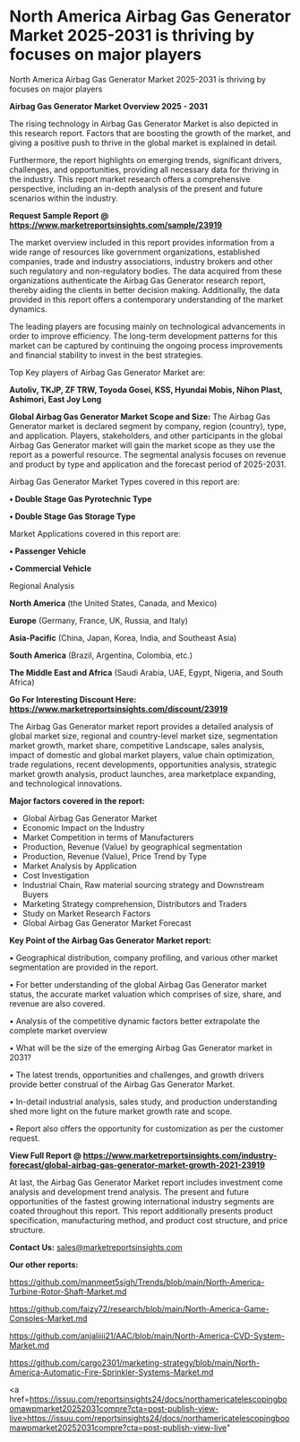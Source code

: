 # North America Airbag Gas Generator Market 2025-2031 is thriving by focuses on major players
North America Airbag Gas Generator Market 2025-2031 is thriving by focuses on major players

<Strong> Airbag Gas Generator Market Overview 2025 - 2031</strong>

The rising technology in Airbag Gas Generator Market is also depicted in this research report. Factors that are boosting the growth of the market, and giving a positive push to thrive in the global market is explained in detail.

Furthermore, the report highlights on emerging trends, significant drivers, challenges, and opportunities, providing all necessary data for thriving in the industry. This report market research offers a comprehensive perspective, including an in-depth analysis of the present and future scenarios within the industry.

<strong>Request Sample Report @ <a href=https://www.marketreportsinsights.com/sample/23919>https://www.marketreportsinsights.com/sample/23919</a></strong>

The market overview included in this report provides information from a wide range of resources like government organizations, established companies, trade and industry associations, industry brokers and other such regulatory and non-regulatory bodies. The data acquired from these organizations authenticate the Airbag Gas Generator research report, thereby aiding the clients in better decision making. Additionally, the data provided in this report offers a contemporary understanding of the market dynamics.

The leading players are focusing mainly on technological advancements in order to improve efficiency. The long-term development patterns for this market can be captured by continuing the ongoing process improvements and financial stability to invest in the best strategies.

Top Key players of Airbag Gas Generator Market are:

<strong>Autoliv, TKJP, ZF TRW, Toyoda Gosei, KSS, Hyundai Mobis, Nihon Plast, Ashimori, East Joy Long</strong>

<strong><b>Global Airbag Gas Generator Market Scope and Size:</b></strong>
The Airbag Gas Generator market is declared segment by company, region (country), type, and application. Players, stakeholders, and other participants in the global Airbag Gas Generator market will gain the market scope as they use the report as a powerful resource. The segmental analysis focuses on revenue and product by type and application and the forecast period of 2025-2031.

Airbag Gas Generator Market Types covered in this report are:

<strong>• Double Stage Gas Pyrotechnic Type

• Double Stage Gas Storage Type</strong>

Market Applications covered in this report are:

<strong>• Passenger Vehicle

• Commercial Vehicle</strong> 

Regional Analysis

<strong>North America</strong> (the United States, Canada, and Mexico)

<strong>Europe</strong> (Germany, France, UK, Russia, and Italy)

<strong>Asia-Pacific</strong> (China, Japan, Korea, India, and Southeast Asia)

<strong>South America</strong> (Brazil, Argentina, Colombia, etc.)

<strong>The Middle East and Africa</strong> (Saudi Arabia, UAE, Egypt, Nigeria, and South Africa)

<strong>Go For Interesting Discount Here: <a href=https://www.marketreportsinsights.com/discount/23919>https://www.marketreportsinsights.com/discount/23919</a></strong>

The Airbag Gas Generator market report provides a detailed analysis of global market size, regional and country-level market size, segmentation market growth, market share, competitive Landscape, sales analysis, impact of domestic and global market players, value chain optimization, trade regulations, recent developments, opportunities analysis, strategic market growth analysis, product launches, area marketplace expanding, and technological innovations.

<strong><b>Major factors covered in the report:</b></strong>
<ul>
  <li>Global Airbag Gas Generator Market </li>
  <li>Economic Impact on the Industry</li>
  <li>Market Competition in terms of Manufacturers</li>
  <li>Production, Revenue (Value) by geographical segmentation</li>
  <li>Production, Revenue (Value), Price Trend by Type</li>
  <li>Market Analysis by Application</li>
  <li>Cost Investigation</li>
  <li>Industrial Chain, Raw material sourcing strategy and Downstream Buyers</li>
  <li>Marketing Strategy comprehension, Distributors and Traders</li>
  <li>Study on Market Research Factors</li>
  <li>Global Airbag Gas Generator Market Forecast</li>
</ul>

<strong><b>Key Point of the Airbag Gas Generator Market report:</b></strong>

• Geographical distribution, company profiling, and various other market segmentation are provided in the report.

• For better understanding of the global Airbag Gas Generator market status, the accurate market valuation which comprises of size, share, and revenue are also covered.

• Analysis of the competitive dynamic factors better extrapolate the complete market overview

• What will be the size of the emerging Airbag Gas Generator market in 2031?

• The latest trends, opportunities and challenges, and growth drivers provide better construal of the Airbag Gas Generator Market.

• In-detail industrial analysis, sales study, and production understanding shed more light on the future market growth rate and scope.

• Report also offers the opportunity for customization as per the customer request.

<strong><b>View Full Report @ <a href=https://www.marketreportsinsights.com/industry-forecast/global-airbag-gas-generator-market-growth-2021-23919>https://www.marketreportsinsights.com/industry-forecast/global-airbag-gas-generator-market-growth-2021-23919</a></b></strong>


At last, the Airbag Gas Generator Market report includes investment come analysis and development trend analysis. The present and future opportunities of the fastest growing international industry segments are coated throughout this report. This report additionally presents product specification, manufacturing method, and product cost structure, and price structure.

<strong>Contact Us:</strong>
sales@marketreportsinsights.com

<strong>Our other reports:</strong>

<a href=https://github.com/manmeet5sigh/Trends/blob/main/North-America-Turbine-Rotor-Shaft-Market.md>https://github.com/manmeet5sigh/Trends/blob/main/North-America-Turbine-Rotor-Shaft-Market.md</a>

<a href=https://github.com/faizy72/research/blob/main/North-America-Game-Consoles-Market.md>https://github.com/faizy72/research/blob/main/North-America-Game-Consoles-Market.md</a>

<a href=https://github.com/anjaliiii21/AAC/blob/main/North-America-CVD-System-Market.md>https://github.com/anjaliiii21/AAC/blob/main/North-America-CVD-System-Market.md</a>

<a href=https://github.com/cargo2301/marketing-strategy/blob/main/North-America-Automatic-Fire-Sprinkler-Systems-Market.md>https://github.com/cargo2301/marketing-strategy/blob/main/North-America-Automatic-Fire-Sprinkler-Systems-Market.md</a>

<a href=https://issuu.com/reportsinsights24/docs/northamericatelescopingboomawpmarket20252031compre?cta=post-publish-view-live>https://issuu.com/reportsinsights24/docs/northamericatelescopingboomawpmarket20252031compre?cta=post-publish-view-live</a>"
